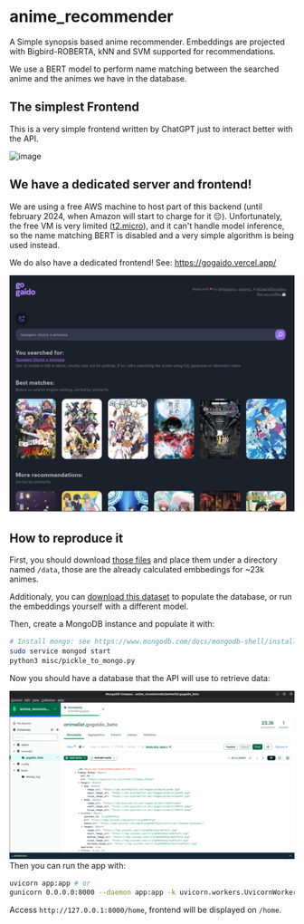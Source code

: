 # anime_recommender
A Simple synopsis based anime recommender. Embeddings are projected with Bigbird-ROBERTA, kNN and SVM supported for recommendations.

We use a BERT model to perform name matching between the searched anime and the animes we have in the database.

## The simplest Frontend

This is a very simple frontend written by ChatGPT just to interact better with the API.

![image](https://user-images.githubusercontent.com/56324869/233866039-1a8fc973-dc18-4eda-96c7-8ad50523f70a.png)

## We have a dedicated server and frontend!

We are using a free AWS machine to host part of this backend (until february 2024, when Amazon will start to charge for it 😔). Unfortunately, the free VM is very limited ([t2.micro](https://instances.vantage.sh/aws/ec2/t2.micro)), and it can't handle model inference, so the name matching BERT is disabled and a very simple algorithm is being used instead.

We do also have a dedicated frontend! See: https://gogaido.vercel.app/

![image](docs/images/gogaido_example.png)
## How to reproduce it

First, you should download [those files](https://drive.google.com/file/d/1-ddrmsloUfGAzJ8Ti4VBOhcnnT30Z4t0/view?usp=share_link) and place them under a directory named ```/data```, those are the already calculated embbedings for ~23k animes. 

Additionaly, you can [download this dataset](https://drive.google.com/file/d/1ZvRBJ9TvmHdbu-KZAxEwIkrE1gZq8Cog/view?usp=share_link) to populate the database, or run the embeddings yourself with a different model.

Then, create a MongoDB instance and populate it with:

```sh
# Install mongo: see https://www.mongodb.com/docs/mongodb-shell/install/
sudo service mongod start 
python3 misc/pickle_to_mongo.py
```

Now you should have a database that the API will use to retrieve data:

![image](/docs/images/mongo_example.png)
Then you can run the app with:

```sh
uvicorn app:app # or
gunicorn 0.0.0.0:8000 --daemon app:app -k uvicorn.workers.UvicornWorker # deploy it somewhere
```

Access ```http://127.0.0.1:8000/home```, frontend will be displayed on ```/home```.

